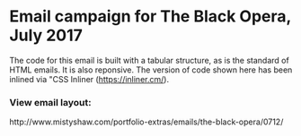 <h1>Email campaign for The Black Opera, July 2017</h1>

The code for this email is built with a tabular structure, as is the standard of HTML emails. It is also reponsive. The version of code shown here has been inlined via "CSS Inliner (https://inliner.cm/).

<h3>View email layout:</h3>
http://www.mistyshaw.com/portfolio-extras/emails/the-black-opera/0712/
